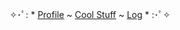 <p align="center">
✧･ﾟ: * <a href="https://github.com/ellaxx16/Stuff/blob/main/Profile.md">Profile</a> ~ <a href="https://github.com/ellaxx16/Stuff/blob/main/Cool.md">Cool Stuff</a> ~ <a href="https://github.com/ellaxx16/Stuff/blob/main/Log.md">Log</a> * :･ﾟ✧
